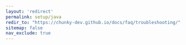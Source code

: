 ```yaml
---
layout: 'redirect'
permalink: setup/java
redir_to: "https://chunky-dev.github.io/docs/faq/troubleshooting/"
sitemap: false
nav_exclude: true
---
```

